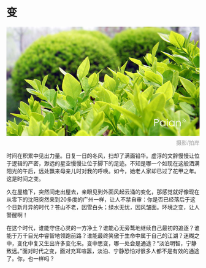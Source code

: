 # 变

![新叶](images/yezi.jpg)
<div style="margin-top:-10px;color:#999;text-align:right;">摄影/拍岸</div>

时间在积累中见出力量。日复一日的冬风，扫却了满面铅华。虚浮的文辞慢慢让位于逻辑的严密，渺远的星空慢慢让位于脚下的足迹。不知是哪一个如现在这般洒满阳光的午后，远处飘来母亲儿时对我的呼唤。如今，她老人家却已过了花甲之年。这是时间之变。

久在屋檐下，突然间走出屋去，亲眼见到外面风起云涌的变化，那感觉就好像现在从零下的沈阳突然来到20多度的广州一样，让人不禁自审：你是否已经落后于这个日新月异的时代？苍山不老，因雪白头；绿水无忧，因风皱面。环境之变，让人警醒啊！

在这个时代，谁能守住心灵的一方净土？谁能心无旁鹜地继续自己最初的追逐？谁能于万千目光中睿智地领跑前路？谁能最终笑傲于生命中属于自己的江湖？迷糊之中，变化中复又生出许多变化来。变中思变，哪一处会是通途？“淡泊明智，宁静致远。”面对时代之变，面对充耳喧嚣，淡泊、宁静恐怕对很多人都不是有效的通途了。你，也一样吗？